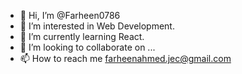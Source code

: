 - 👋 Hi, I’m @Farheen0786
- 👀 I’m interested in Web Development.
- 🌱 I’m currently learning React.
- 💞️ I’m looking to collaborate on ...
- 📫 How to reach me farheenahmed.jec@gmail.com

<!---
Farheen0786/Farheen0786 is a ✨ special ✨ repository because its `README.md` (this file) appears on your GitHub profile.
You can click the Preview link to take a look at your changes.
--->

